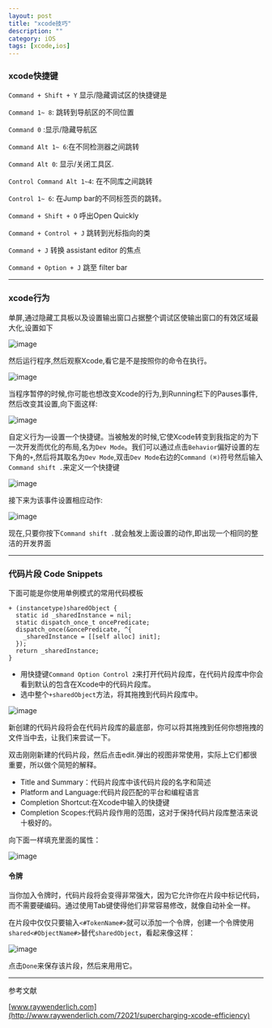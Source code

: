 ```yaml
---
layout: post
title: "xcode技巧"
description: ""
category: iOS
tags: [xcode,ios]
---
```



### xcode快捷键

`Command + Shift + Y` 显示/隐藏调试区的快捷键是

`Command 1~ 8`: 跳转到导航区的不同位置

`Command 0` :显示/隐藏导航区

`Command Alt 1~ 6`:在不同检测器之间跳转

`Command Alt 0`: 显示/关闭工具区.

`Control Command Alt 1~4`: 在不同库之间跳转

`Control 1~ 6`: 在Jump bar的不同标签页的跳转。

`Command + Shift + O` 呼出Open Quickly

`Command + Control + J` 跳转到光标指向的类

`Command + J` 转换 assistant editor 的焦点

`Command + Option + J` 跳至 filter bar

---
### xcode行为

单屏,通过隐藏工具板以及设置输出窗口占据整个调试区使输出窗口的有效区域最大化,设置如下

![image](/assets/20140813/single_monitor_debug.png)

然后运行程序,然后观察Xcode,看它是不是按照你的命令在执行。

![image](/assets/20140813/single_monitor_debug.gif)

当程序暂停的时候,你可能也想改变Xcode的行为,到Running栏下的Pauses事件,然后改变其设置,向下面这样:

![image](/assets/20140813/PausesBehavior.png)


自定义行为—设置一个快捷键。当被触发的时候,它使Xcode转变到我指定的为下一次开发而优化的布局,名为`Dev Mode`。我们可以通过点击`Behavior`偏好设置的左下角的`+`,然后将其取名为`Dev Mode`,双击`Dev Mode`右边的`Command (⌘)`符号然后输入`Command shift .`来定义一个快捷键

![image](/assets/20140813/hotkey_assignment.gif)

接下来为该事件设置相应动作:

![image](/assets/20140813/DevModeBehavior.png)

现在,只要你按下`Command shift .`就会触发上面设置的动作,即出现一个相同的整洁的开发界面


---
### 代码片段 Code Snippets

下面可能是你使用单例模式的常用代码模板

	+ (instancetype)sharedObject {
	  static id _sharedInstance = nil;
	  static dispatch_once_t oncePredicate;
	  dispatch_once(&oncePredicate, ^{
	    _sharedInstance = [[self alloc] init];
	  });
	  return _sharedInstance;
	}

+ 用快捷键`Command Option Control 2`来打开代码片段库，在代码片段库中你会看到默认的包含在Xcode中的代码片段库。
+ 选中整个`+sharedObject`方法，将其拖拽到代码片段库中。

![image](/assets/20140813/snippet.gif)

新创建的代码片段将会在代码片段库的最底部，你可以将其拖拽到任何你想拖拽的文件当中去，让我们来尝试一下。

双击刚刚新建的代码片段，然后点击edit.弹出的视图非常使用，实际上它们都很重要，所以做个简短的解释。

+ Title and Summary：代码片段库中该代码片段的名字和简述
+ Platform and Language:代码片段匹配的平台和编程语言
+ Completion Shortcut:在Xcode中输入的快捷键
+ Completion Scopes:代码片段作用的范围，这对于保持代码片段库整洁来说十极好的。

向下面一样填充里面的属性：

![image](/assets/20140813/SS-Snippet.png)

#### 令牌
当你加入令牌时，代码片段将会变得非常强大，因为它允许你在片段中标记代码，而不需要硬编码。通过使用Tab键使得他们非常容易修改，就像自动补全一样。

在片段中仅仅只要输入`<#TokenName#>`就可以添加一个令牌，创建一个令牌使用`shared<#ObjectName#>`替代`sharedObject`，看起来像这样：


![image](/assets/20140813/SS-Snippet2.png)

点击`Done`来保存该片段，然后来用用它。

---
参考文献

[www.raywenderlich.com](http://www.raywenderlich.com/72021/supercharging-xcode-efficiency)